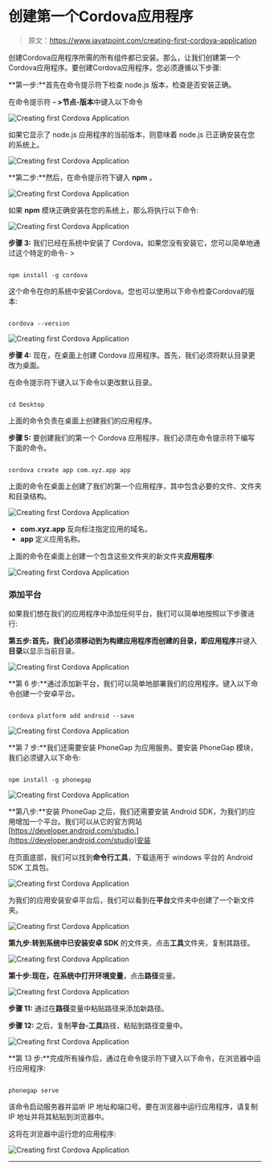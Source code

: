 # 创建第一个Cordova应用程序

> 原文：<https://www.javatpoint.com/creating-first-cordova-application>

创建Cordova应用程序所需的所有组件都已安装。那么，让我们创建第一个Cordova应用程序。要创建Cordova应用程序，您必须遵循以下步骤:

**第一步:**首先在命令提示符下检查 node.js 版本，检查是否安装正确。

在命令提示符 **- >节点-版本**中键入以下命令

![Creating first Cordova Application](img/78e894beccf8062fa9a2683196c79ebc.png)

如果它显示了 node.js 应用程序的当前版本，则意味着 node.js 已正确安装在您的系统上。

![Creating first Cordova Application](img/60191ca4700fd87fd7ba68be940622f4.png)

**第二步:**然后，在命令提示符下键入 **npm** 。

![Creating first Cordova Application](img/dbdf3d247ff2c4a109c9c5e690b4dc0a.png)

如果 **npm** 模块正确安装在您的系统上，那么将执行以下命令:

![Creating first Cordova Application](img/5147ba39bc747fba0722aa503b6326e9.png)

**步骤 3:** 我们已经在系统中安装了 Cordova。如果您没有安装它，您可以简单地通过这个特定的命令- >

```

npm install -g cordova 

```

这个命令在你的系统中安装Cordova。您也可以使用以下命令检查Cordova的版本:

```

cordova --version

```

![Creating first Cordova Application](img/8d8ffd109cf0e57926d7485557025d0e.png)

**步骤 4:** 现在，在桌面上创建 Cordova 应用程序。首先，我们必须将默认目录更改为桌面。

在命令提示符下键入以下命令以更改默认目录。

```

cd Desktop

```

上面的命令负责在桌面上创建我们的应用程序。

**步骤 5:** 要创建我们的第一个 Cordova 应用程序，我们必须在命令提示符下编写下面的命令。

```

cordova create app com.xyz.app app

```

上面的命令在桌面上创建了我们的第一个应用程序，其中包含必要的文件、文件夹和目录结构。

![Creating first Cordova Application](img/c1d5a80be5b8c086db95e6cbd9548ddb.png)

*   **com.xyz.app** 反向标注指定应用的域名。
*   **app** 定义应用名称。

上面的命令在桌面上创建一个包含这些文件夹的新文件夹**应用程序**:

![Creating first Cordova Application](img/04423a9c510d034e157d02f4ecaf6696.png)

### 添加平台

如果我们想在我们的应用程序中添加任何平台，我们可以简单地按照以下步骤进行:

**第五步:**首先，我们必须移动到为构建应用程序而创建的目录，即**应用程序**并键入**目录**以显示当前目录。

![Creating first Cordova Application](img/2f886f7d14ec48f0140c18a2240f2f41.png)

**第 6 步:**通过添加新平台，我们可以简单地部署我们的应用程序。键入以下命令创建一个安卓平台。

```

cordova platform add android --save

```

![Creating first Cordova Application](img/97b1cbf6cef0c807804e36ae98c03084.png)

**第 7 步:**我们还需要安装 PhoneGap 为应用服务。要安装 PhoneGap 模块，我们必须键入以下命令:

```

npm install -g phonegap

```

![Creating first Cordova Application](img/d965edc0b9aa66f362f54949718ce355.png)

**第八步:**安装 PhoneGap 之后，我们还需要安装 Android SDK，为我们的应用增加一个平台。我们可以从它的官方网站[https://developer.android.com/studio.](https://developer.android.com/studio)安装

在页面底部，我们可以找到**命令行工具**，下载适用于 windows 平台的 Android SDK 工具包。

![Creating first Cordova Application](img/0535c55f0c293d11e60b787a5f95aee0.png)

为我们的应用安装安卓平台后，我们可以看到在**平台**文件夹中创建了一个新文件夹。

![Creating first Cordova Application](img/9b3303effa3fbadb19856a6e83988f00.png)

**第九步:**转到系统中已安装**安卓 SDK** 的文件夹，点击**工具**文件夹，复制其路径。

![Creating first Cordova Application](img/f122b677bfbb1ef462d7c08545dc3ae5.png)

**第十步:**现在，在系统中打开**环境变量**，点击**路径**变量。

![Creating first Cordova Application](img/06d1452a9443c69153c4dce9f6dd6d26.png)

**步骤 11:** 通过在**路径**变量中粘贴路径来添加新路径。

**步骤 12:** 之后，复制**平台-工具**路径，粘贴到路径变量中。

![Creating first Cordova Application](img/4640c89314022225f2af4786b8ad5ac9.png)

**第 13 步:**完成所有操作后，通过在命令提示符下键入以下命令，在浏览器中运行应用程序:

```

phonegap serve

```

该命令启动服务器并监听 IP 地址和端口号。要在浏览器中运行应用程序，请复制 IP 地址并将其粘贴到浏览器中。

这将在浏览器中运行您的应用程序:

![Creating first Cordova Application](img/dda36c9670b67cd9896fee7b20bf8d3a.png)

* * *
